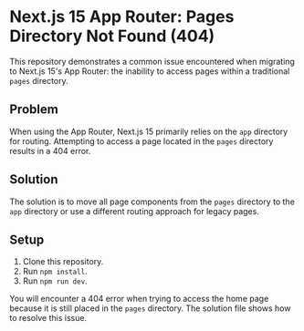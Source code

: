 # Next.js 15 App Router: Pages Directory Not Found (404)

This repository demonstrates a common issue encountered when migrating to Next.js 15's App Router:  the inability to access pages within a traditional `pages` directory.

## Problem

When using the App Router, Next.js 15 primarily relies on the `app` directory for routing.  Attempting to access a page located in the `pages` directory results in a 404 error.

## Solution

The solution is to move all page components from the `pages` directory to the `app` directory or use a different routing approach for legacy pages.

## Setup

1. Clone this repository.
2. Run `npm install`.
3. Run `npm run dev`.

You will encounter a 404 error when trying to access the home page because it is still placed in the `pages` directory. The solution file shows how to resolve this issue.

